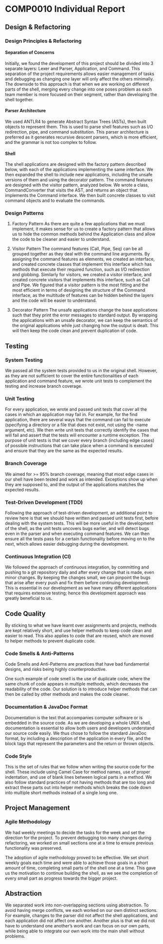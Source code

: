# COMP0010 Individual Report

## Design & Refactoring

### Design Principles & Refactoring

#### Separation of Concerns
Initially, we found the development of this project should be divided into 3 separate layers: Lexer and
Parser, Application, and Command. This separation of the project requirements allows easier
management of tasks and debugging as changing one layer will only affect the others minimally.
The downside to this approach is that when we are working on different parts of the shell, merging
every change into one poses problem as each team member is more focused on their segment, rather
than developing the shell together.

#### Parser Architecture
We used ANTLR4 to generate Abstract Syntax Trees (ASTs), then built objects to represent them. This is
used to parse shell features such as I/O redirection, pipe, and command substitution. This parser
architecture is preferred as it generates recursive descent parsers, which is more efficient, and the
grammar is not too complex to follow.

#### Shell
The shell applications are designed with the factory pattern described below, with each of the
applications implementing the same interface. We then expanded the shell to include new applications,
including the unsafe versions of them and using the decorator pattern.
The command features are designed with the visitor pattern, analyzed below. We wrote a class,
CommandConverter that visits the AST, and returns an object that implements the Command interface.
We then built concrete classes to visit command objects and to evaluate the commands.

### Design Patterns
1. Factory Pattern
As there are quite a few applications that we must implement, it makes sense for us to create a factory
pattern that allows us to hide the common methods behind the Application class and allow the code to
be cleaner and easier to understand.

2. Visitor Pattern
The command features (Call, Pipe, Seq) can be all grouped together as they deal with the command line
arguments. By assigning the command features as elements, we created an interface, and created
concrete classes that implement this interface which has methods that execute their required function,
such as I/O redirection and globbing. Similarly for visitors, we created a visitor interface, and created
concrete visitors that implements this interface, such as Call and Pipe.
We figured that a visitor pattern is the most fitting and the most efficient in terms of designing the
structure of the Command interface, as the multitude of features can be hidden behind the layers and
the code will be easier to understand.

3. Decorator Pattern
The unsafe applications change the base applications such that they print the error messages to
standard output. By wrapping the applications with an unsafe decorator, we can keep the semantics of
the original applications while just changing how the output is dealt. This will then keep the code clean
and prevent duplication of code.

## Testing

### System Testing
We passed all the system tests provided to us in the original shell. However, as they are not sufficient to
cover the entire functionalities of each application and command feature, we wrote unit tests to
complement the testing and increase branch coverage.

### Unit Testing
For every application, we wrote and passed unit tests that cover all the cases in which an application
may fail in. For example, for the find application, there are several ways that the command can fail to
execute (specifying a directory or a file that does not exist, not using the -name argument, etc). We then
write unit tests that correctly identify the cases that will fail and assert that the tests will encounter a
runtime exception. The purpose of unit tests is that we cover every branch (including edge cases) of
possible instructions that can take place when a command is executed and ensure that they are the
same as the expected results.

### Branch Coverage
We aimed for >= 95% branch coverage, meaning that most edge cases in our shell have been tested and
work as intended. Exceptions show up when they are supposed to, and the output of the applications
matches the expected results.

### Test-Driven Development (TDD)
Following the approach of test-driven development, an additional point to review here is that we should
have written and passed unit tests first, before dealing with the system tests. This will be more useful in
the development of the shell, as the unit tests uncovers bugs earlier, and will detect bugs even in the
parser and when executing command features. We can then ensure all the tests pass for a certain
functionality before moving on to the next, which allows easier debugging during the development.

### Continuous Integration (CI)
We followed the approach of continuous integration, by committing and pushing to a git repository daily
and after every change that is made, even minor changes. By keeping the changes small, we can
pinpoint the bugs that arise after every push and fix them before continuing development. This is
essential in our development as we have many different applications that requires extensive testing;
hence this development approach was greatly beneficial to us.

## Code Quality
By sticking to what we have learnt over assignments and projects, methods are kept relatively short, and
use helper methods to keep code clean and easier to read. This also applies to code that are reused,
which are moved to helper methods to prevent duplicate code.

### Code Smells & Anti-Patterns
Code Smells and Anti-Patterns are practices that have bad fundamental designs, and risks being highly
counterproductive.

One such example of code smell is the use of duplicate code, where the same chunk of code appears in
multiple methods, which decreases the readability of the code. Our solution is to introduce helper
methods that can then be called by other methods and makes the code cleaner.

### Documentation & JavaDoc Format
Documentation is the text that accompanies computer software or is embedded in the source code.
As we are developing a whole UNIX shell, documentation is essential to allow both users and developers
understand our source code easily. We thus chose to follow the standard JavaDoc format, by including a
description of the application in every file, and the block tags that represent the parameters and the
return or thrown objects.

### Code Style
This is the set of rules that we follow when writing the source code for the shell. These include using
Camel Case for method names, use of proper indentation, and use of blank lines between logical parts in
a method. We also follow standard practices of not having methods that are too long and extract these
parts out into helper methods which breaks the code down into multiple short methods instead of a
single long one.

## Project Management

### Agile Methodology
We had weekly meetings to decide the tasks for the week and set the direction for the project. To
prevent debugging too many changes during refactoring, we worked on small sections one at a time to
ensure previous functionality was preserved.

The adoption of agile methodology proved to be effective. We set short weekly goals each time and
were able to achieve those goals in a short amount of time, completing small parts of the shell one at a
time. This gave us the motivation to continue building the shell, as we see the completion of every small
part as progress towards the bigger project.

## Abstraction
We separated work into non-overlapping sections using abstraction. To avoid having merge conflicts, we
each worked on our own distinct sections. For example, changes to the parser did not affect the shell
applications, and each application did not affect one another. Another plus is that we did not have to
understand one another’s work and can focus on our own parts, while being able to integrate our own
work into the main shell without problems.